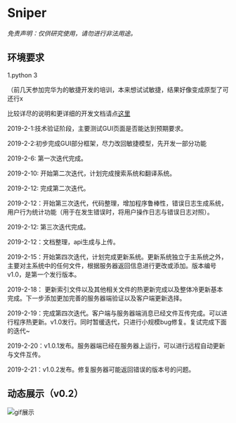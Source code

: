 # Sniper

*免责声明：仅供研究使用，请勿进行非法用途。*

## 环境要求

1.python 3


（前几天参加完华为的敏捷开发的培训，本来想试试敏捷，结果好像变成原型了可还行x


比较详尽的说明和更详细的开发文档请点[这里](http://www.sniper97.cn/index.php/memoryAssist/)

2019-2-1:技术验证阶段，主要测试GUI页面是否能达到预期要求。

2019-2-2:初步完成GUI部分框架，尽力改回敏捷模型，先开发一部分功能

2019-2-6: 第一次迭代完成。 

2019-2-10: 开始第二次迭代，计划完成搜索系统和翻译系统。

2019-2-12: 完成第二次迭代。

2019-2-12：开始第三次迭代，代码整理，增加程序鲁棒性，错误日志生成系统，用户行为统计功能（用于在发生错误时，将用户操作日志与错误日志对照）。

2019-2-12: 第三次迭代完成。

2019-2-12：文档整理，api生成与上传。

2019-2-15：开始第四次迭代，计划完成更新系统。更新系统独立于主系统之外，主要对主系统中的任何文件，根据服务器返回信息进行更改或添加。版本编号v1.0，是第一个发行版本。

2019-2-18： 更新索引文件以及其他相关文件的热更新完成以及整体冷更新基本完成。下一步添加更加完善的服务器端验证以及客户端更新选择。

2019-2-19：完成第四次迭代。客户端与服务器端消息已经文件互传完成。可以进行程序热更新。v1.0发行。同时暂缓迭代，只进行小规模bug修复。复试完成下面的迭代~

2019-2-20：v1.0.1发布。服务器端已经在服务器上运行，可以进行远程自动更新与文件互传。

2019-2-21：v1.0.2发布。修复服务器可能返回错误的版本号的问题。


## 动态展示（v0.2）

![gif展示](https://github.com/Sniper970119/MemoryAssistInPython/blob/master/showPic/show.gif)